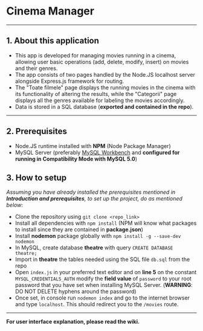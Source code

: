 # Cinema Manager

***

## 1. About this application

* This app is developed for managing movies running in a cinema, allowing user basic operations (add, delete, modify, insert) on movies and their genres. <br>
* The app consists of two pages handled by the Node.JS localhost server alongside Express.js framework for routing. <br>
* The "Toate filmele" page displays the running movies in the cinema with its functionality of altering the results, while the "Categorii" page displays all the genres available for labeling the movies accordingly. <br>
* Data is stored in a SQL database (**exported and contained in the repo**). <br>

***

## 2. Prerequisites

* Node.JS runtime installed with **NPM** (Node Package Manager)
* MySQL Server (preferably [MySQL Workbench](https://dev.mysql.com/downloads/file/?id=490395) and **configured for running in Compatibility Mode with MySQL 5.0**)

## 3. How to setup

_Assuming you have already installed the prerequisites mentioned in **Introduction and prerequisites**, to set up the project, do as mentioned below_: <br>

* Clone the repository using `git clone <repo_link>` <br>
* Install all dependencies with `npm install` (NPM will know what packages to install since they are contained in **package.json**) <br>
* Install **nodemon** package globally with `npm install -g --save-dev nodemon` <br>
* In MySQL, create database **theatre** with query `CREATE DATABASE theatre;` <br>
* Import in **theatre** the tables needed using the SQL file `db.sql` from the repo <br>
* Open `index.js` in your preferred text editor and on **line 5** on the constant `MYSQL_CREDENTIALS_AUTH` modify the **field value** of `password` to your root password that you have set when installing MySQL Server. (**WARNING**: DO NOT DELETE hyphens around the password) <br>
* Once set, in console run `nodemon index` and go to the internet browser and type `localhost`. This should redirect you to the `/movies` route.

***

**For user interface explanation, please read the wiki.**
